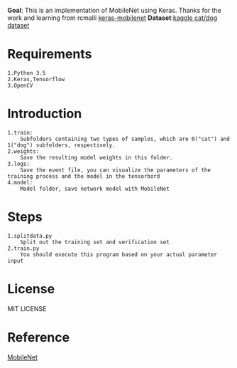 
**Goal**: This is an implementation of MobileNet using Keras. Thanks for the work and learning from rcmalli [keras-mobilenet](https://github.com/rcmalli/keras-mobilenet)
**Dataset**:[kaggle cat/dog dataset](https://www.kaggle.com/c/dogs-vs-cats)
# Requirements #
    1.Python 3.5
    2.Keras,Tensorflow
    3.OpenCV
# Introduction #
	1.train:
        Subfolders containing two types of samples, which are 0("cat") and 1("dog") subfolders, respectively.
	2.weights:
        Save the resulting model weights in this folder.
	3.logs:
        Save the event file, you can visualize the parameters of the training process and the model in the tensorbord
    4.model:
        Model folder, save network model with MobileNet
# Steps #
    1.splitdata.py
        Split out the training set and verification set
    2.train.py
        You should execute this program based on your actual parameter input

# License #
MIT LICENSE
# Reference #
[MobileNet](https://arxiv.org/pdf/1704.04861.pdf)